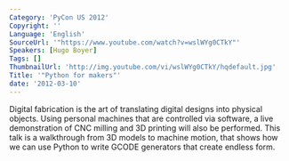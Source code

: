 ```yaml
---
Category: 'PyCon US 2012'
Copyright: ''
Language: 'English'
SourceUrl: '"https://www.youtube.com/watch?v=wslWYg0CTkY"'
Speakers: [Hugo Boyer]
Tags: []
ThumbnailUrl: 'http://img.youtube.com/vi/wslWYg0CTkY/hqdefault.jpg'
Title: '"Python for makers"'
date: '2012-03-10'
---
```

Digital fabrication is the art of translating digital designs into physical
objects. Using personal machines that are controlled via software, a live
demonstration of CNC milling and 3D printing will also be performed. This talk
is a walkthrough from 3D models to machine motion, that shows how we can use
Python to write GCODE generators that create endless form.

